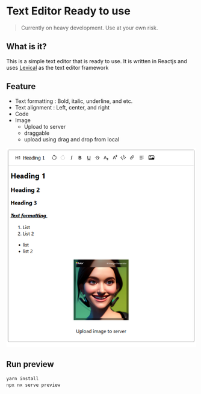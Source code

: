 # Text Editor Ready to use

> Currently on heavy development. Use at your own risk.

## What is it?

This is a simple text editor that is ready to use. It is written in Reactjs and uses [Lexical](https://lexical.dev/) as the text editor framework

## Feature

- Text formatting : Bold, italic, underline, and etc.
- Text alignment : Left, center, and right
- Code
- Image
  - Upload to server
  - draggable
  - upload using drag and drop from local

![screenshot](ss-1.png)

## Run preview

```bash
yarn install
npx nx serve preview
```